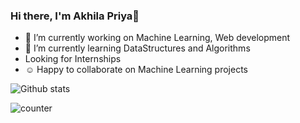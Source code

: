 ### Hi there, I'm Akhila Priya👋

- 🔭 I’m currently working on Machine Learning, Web development
- 🌱 I’m currently learning DataStructures and Algorithms
-  Looking for Internships
-  ☺ Happy to collaborate on Machine Learning projects





![Github stats](https://github-readme-stats.vercel.app/api?username=saranyatavva)

![counter](https://en8d43bolzida7x.m.pipedream.net)
